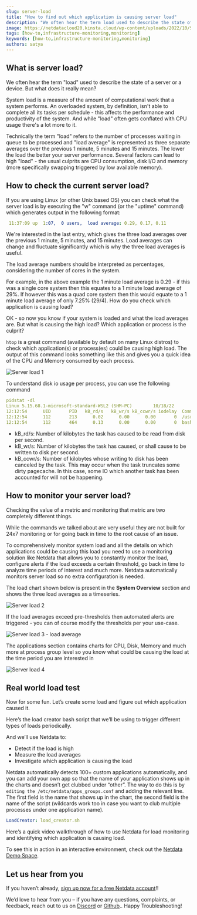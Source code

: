 ```yaml
---
slug: server-load
title: "How to find out which application is causing server load"
description: "We often hear the term load used to describe the state of a server or a device, but we're hear to tell you what it means, precisely, and how to monitor it."
image: https://netdatacloud20.kinsta.cloud/wp-content/uploads/2022/10/Systemmd-Service-Liveness-e1666366169680.png
tags: [how-to,infrastructure-monitoring,monitoring]
keywords: [how-to,infrastructure-monitoring,monitoring]
authors: satya
---
```




<!--truncate-->

## What is server load?

We often hear the term "load" used to describe the state of a server or a device. But what does it really mean? 

System load is a measure of the amount of computational work that a system performs. An overloaded system, by definition, isn't able to complete all its 
tasks per schedule - this affects the performance and productivity of the system. And while "load" often gets conflated with CPU usage there's a lot more to it. 

Technically the term "load" refers to the number of processes waiting in queue to be processed and "load average" is represented as three separate averages over 
the previous 1 minute, 5 minutes and 15 minutes. The lower the load the better your server performance. Several factors can lead to high "load" - the usual 
culprits are CPU consumption, disk I/O and memory (more specifically swapping triggered by low available memory).  

## How to check the current server load?

If you are using Linux (or other Unix based OS) you can check what the server load is by executing the "w" command (or the "uptime" command) which generates 
output in the following format: 

```yaml
 11:37:09 up  1:07,  0 users,  load average: 0.29, 0.17, 0.11
 ```

We're interested in the last entry, which gives the three load averages over the previous 1 minute, 5 minutes, and 15 minutes. 
Load averages can change and fluctuate significantly which is why the three load averages is useful. 

The load average numbers should be interpreted as percentages, considering the number of cores in the system. 

For example, in the above example the 1 minute load average is 0.29 - if this was a single core system then this equates to a 1 minute load average of 29%. 
If however this was a quad core system then this would equate to a 1 minute load average of only 7.25% (29/4). How do you check which application is causing load?

OK - so now you know if your system is loaded and what the load averages are. But what is causing the high load? Which application or process is the culprit? 

`htop` is a great command (available by default on many Linux distros) to check which application(s) or process(es) could be causing high load. 
The output of this command looks something like this and gives you a quick idea of the CPU and Memory consumed by each process. 


 ![Server load 1](https://user-images.githubusercontent.com/88642300/198097863-f7ce0481-c305-4ecb-abd7-ec51f4b3e73d.png)

To understand disk io usage per process, you can use the following command

```yaml
pidstat -dl
Linux 5.15.68.1-microsoft-standard-WSL2 (SHM-PC)        10/18/22        _x86_64_        (8 CPU)
12:12:54      UID       PID   kB_rd/s   kB_wr/s kB_ccwr/s iodelay  Command
12:12:54      112       213      0.02      0.00      0.00       0  /usr/sbin/netdata --special-spawn-server
12:12:54      112       464      0.13      0.00      0.00       0  bash /usr/libexec/netdata/plugins.d/tc-qos-helper.sh 1
```
 
- kB_rd/s: Number of kilobytes the task has caused to be read from disk per second.
- kB_wr/s: Number of kilobytes the task has caused, or shall cause to be written to disk per second.
- kB_ccwr/s: Number of kilobytes whose writing to disk has been canceled by the task. This may occur when the task truncates some dirty pagecache. In this case, some IO which another task has been accounted for will not be happening.

## How to monitor your server load?

Checking the value of a metric and monitoring that metric are two completely different things. 

While the commands we talked about are very useful they are not built for 24x7 monitoring or for going back in time to the root cause of an issue. 

To comprehensively monitor system load and all the details on which applications could be causing this load you need to use a monitoring solution like 
Netdata that allows you to constantly monitor the load, configure alerts if the load exceeds a certain threshold, go back in time to analyze time periods of interest and much more. Netdata automatically monitors server load so no extra configuration is needed.

The load chart shown below is present in the **System Overview** section and shows the three load averages as a timeseries. 

![Server load 2](https://user-images.githubusercontent.com/88642300/198098182-a60b10ee-6f7e-4cba-b163-48fd0b52d98d.png)

If the load averages exceed pre-thresholds then automated alerts are triggered - you can of course modify the thresholds per your use-case.

![Server load 3 - load average](https://user-images.githubusercontent.com/88642300/198098245-1ebad84b-f1f5-4195-bd1a-a14bff980006.png)

The applications section contains charts for CPU, Disk, Memory and much more at process group level so you know what could be causing the load at the time period you are interested in

![Server load 4](https://user-images.githubusercontent.com/88642300/198098377-8039c6a5-a67f-49b9-aa9e-b194f7364564.png)

## Real world load test

Now for some fun. Let’s create some load and figure out which application caused it.

Here’s the load creator bash script that we’ll be using to trigger different types of loads periodically. 

And we’ll use Netdata to:
- Detect if the load is high
- Measure the load averages
- Investigate which application is causing the load 

Netdata automatically detects 100+ custom applications automatically, and you can add your own app so that the name of your application shows up in the charts
and doesn’t get clubbed under “other”. The way to do this is by `editing the /etc/netdata/apps_groups.conf` and adding the relevant line. The first field is 
the name that shows up in the chart, the second field is the name of the script (wildcards work too in case you want to club multiple processes under one application name).

```yaml
LoadCreator: load_creator.sh
```

Here’s a quick video walkthrough of how to use Netdata for load monitoring and identifying which application is causing load.

<ReactPlayer controls width='100%' url='https://www.youtube.com/embed/ExjwwrgXvPg'/>

To see this in action in an interactive environment, check out the [Netdata Demo Space](https://app.netdata.cloud/spaces/netdata-demo/rooms/all-nodes/overview#chartName=menu_system_submenu_load).

## Let us hear from you

If you haven’t already, [sign up now for a free Netdata account](https://app.netdata.cloud/?utm_campaign=technical&utm_source=content&utm_medium=blog&utm_content=disk-usage)!!

We’d love to hear from you – if you have any questions, complaints, or feedback, reach out to us on [Discord](https://discord.com/invite/mPZ6WZKKG2) or [Github](https://github.com/netdata/netdata/)..
Happy Troubleshooting!

